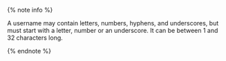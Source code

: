 {% note info %}

A username may contain letters, numbers, hyphens, and underscores, but must start with a letter, number or an underscore. It can be between 1 and 32 characters long.

{% endnote %}
